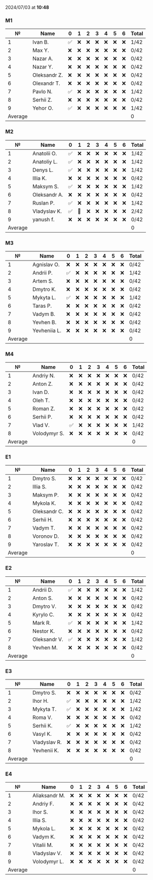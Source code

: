 2024/07/03 at **10:48**
### M1
|№|Name|0|1|2|3|4|5|6|Total|
|-----|-----|-----|-----|-----|-----|-----|-----|-----|-----|
|1|Ivan B.|✅|❌|❌|❌|❌|❌|❌|1/42|
|2|Max Y.|❌|❌|❌|❌|❌|❌|❌|0/42|
|3|Nazar A.|❌|❌|❌|❌|❌|❌|❌|0/42|
|4|Nazar Y.|❌|❌|❌|❌|❌|❌|❌|0/42|
|5|Oleksandr Z.|❌|❌|❌|❌|❌|❌|❌|0/42|
|6|Olexandr T.|❌|❌|❌|❌|❌|❌|❌|0/42|
|7|Pavlo N.|✅|❌|❌|❌|❌|❌|❌|1/42|
|8|Serhii Z.|❌|❌|❌|❌|❌|❌|❌|0/42|
|9|Yehor O.|✅|❌|❌|❌|❌|❌|❌|1/42|
|Average|||||||||0|
### M2
|№|Name|0|1|2|3|4|5|6|Total|
|-----|-----|-----|-----|-----|-----|-----|-----|-----|-----|
|1|Anatolii O.|✅|❌|❌|❌|❌|❌|❌|1/42|
|2|Anatoliy L.|✅|❌|❌|❌|❌|❌|❌|1/42|
|3|Denys L.|✅|❌|❌|❌|❌|❌|❌|1/42|
|4|Illia K.|❌|❌|❌|❌|❌|❌|❌|0/42|
|5|Maksym S.|✅|❌|❌|❌|❌|❌|❌|1/42|
|6|Oleksandr A.|❌|❌|❌|❌|❌|❌|❌|0/42|
|7|Ruslan P.|✅|❌|❌|❌|❌|❌|❌|1/42|
|8|Vladyslav K.|✅|🔄|❌|❌|❌|❌|❌|2/42|
|9|yanush f.|❌|❌|❌|❌|❌|❌|❌|0/42|
|Average|||||||||0|
### M3
|№|Name|0|1|2|3|4|5|6|Total|
|-----|-----|-----|-----|-----|-----|-----|-----|-----|-----|
|1|Agnislav O.|❌|❌|❌|❌|❌|❌|❌|0/42|
|2|Andrii P.|✅|❌|❌|❌|❌|❌|❌|1/42|
|3|Artem S.|❌|❌|❌|❌|❌|❌|❌|0/42|
|4|Dmytro K.|❌|❌|❌|❌|❌|❌|❌|0/42|
|5|Mykyta L.|✅|❌|❌|❌|❌|❌|❌|1/42|
|6|Taras P.|❌|❌|❌|❌|❌|❌|❌|0/42|
|7|Vadym B.|❌|❌|❌|❌|❌|❌|❌|0/42|
|8|Yevhen B.|❌|❌|❌|❌|❌|❌|❌|0/42|
|9|Yevheniia L.|❌|❌|❌|❌|❌|❌|❌|0/42|
|Average|||||||||0|
### M4
|№|Name|0|1|2|3|4|5|6|Total|
|-----|-----|-----|-----|-----|-----|-----|-----|-----|-----|
|1|Andriy N.|❌|❌|❌|❌|❌|❌|❌|0/42|
|2|Anton Z.|❌|❌|❌|❌|❌|❌|❌|0/42|
|3|Ivan D.|❌|❌|❌|❌|❌|❌|❌|0/42|
|4|Oleh T.|❌|❌|❌|❌|❌|❌|❌|0/42|
|5|Roman Z.|❌|❌|❌|❌|❌|❌|❌|0/42|
|6|Serhii P.|❌|❌|❌|❌|❌|❌|❌|0/42|
|7|Vlad V.|✅|❌|❌|❌|❌|❌|❌|1/42|
|8|Volodymyr S.|❌|❌|❌|❌|❌|❌|❌|0/42|
|Average|||||||||0|
### E1
|№|Name|0|1|2|3|4|5|6|Total|
|-----|-----|-----|-----|-----|-----|-----|-----|-----|-----|
|1|Dmytro S.|❌|❌|❌|❌|❌|❌|❌|0/42|
|2|Illia S.|❌|❌|❌|❌|❌|❌|❌|0/42|
|3|Maksym P.|❌|❌|❌|❌|❌|❌|❌|0/42|
|4|Mykola K.|❌|❌|❌|❌|❌|❌|❌|0/42|
|5|Oleksandr C.|❌|❌|❌|❌|❌|❌|❌|0/42|
|6|Serhii H.|❌|❌|❌|❌|❌|❌|❌|0/42|
|7|Vadym T.|❌|❌|❌|❌|❌|❌|❌|0/42|
|8|Voronov D.|❌|❌|❌|❌|❌|❌|❌|0/42|
|9|Yaroslav T.|❌|❌|❌|❌|❌|❌|❌|0/42|
|Average|||||||||0|
### E2
|№|Name|0|1|2|3|4|5|6|Total|
|-----|-----|-----|-----|-----|-----|-----|-----|-----|-----|
|1|Andrii D.|✅|❌|❌|❌|❌|❌|❌|1/42|
|2|Anton S.|❌|❌|❌|❌|❌|❌|❌|0/42|
|3|Dmytro V.|❌|❌|❌|❌|❌|❌|❌|0/42|
|4|Kyrylo C.|❌|❌|❌|❌|❌|❌|❌|0/42|
|5|Mark R.|✅|❌|❌|❌|❌|❌|❌|1/42|
|6|Nestor K.|❌|❌|❌|❌|❌|❌|❌|0/42|
|7|Oleksandr V.|✅|❌|❌|❌|❌|❌|❌|1/42|
|8|Yevhen M.|❌|❌|❌|❌|❌|❌|❌|0/42|
|Average|||||||||0|
### E3
|№|Name|0|1|2|3|4|5|6|Total|
|-----|-----|-----|-----|-----|-----|-----|-----|-----|-----|
|1|Dmytro S.|❌|❌|❌|❌|❌|❌|❌|0/42|
|2|Ihor H.|✅|❌|❌|❌|❌|❌|❌|1/42|
|3|Mykyta T.|✅|❌|❌|❌|❌|❌|❌|1/42|
|4|Roma V.|❌|❌|❌|❌|❌|❌|❌|0/42|
|5|Serhii K.|✅|❌|❌|❌|❌|❌|❌|1/42|
|6|Vasyl K.|❌|❌|❌|❌|❌|❌|❌|0/42|
|7|Vladyslav R.|❌|❌|❌|❌|❌|❌|❌|0/42|
|8|Yevhenii K.|❌|❌|❌|❌|❌|❌|❌|0/42|
|Average|||||||||0|
### E4
|№|Name|0|1|2|3|4|5|6|Total|
|-----|-----|-----|-----|-----|-----|-----|-----|-----|-----|
|1|Aliaksandr M.|❌|❌|❌|❌|❌|❌|❌|0/42|
|2|Andriy F.|❌|❌|❌|❌|❌|❌|❌|0/42|
|3|Ihor S.|❌|❌|❌|❌|❌|❌|❌|0/42|
|4|Illia S.|❌|❌|❌|❌|❌|❌|❌|0/42|
|5|Mykola L.|❌|❌|❌|❌|❌|❌|❌|0/42|
|6|Vadym K.|❌|❌|❌|❌|❌|❌|❌|0/42|
|7|Vitalii M.|❌|❌|❌|❌|❌|❌|❌|0/42|
|8|Vladyslav V.|❌|❌|❌|❌|❌|❌|❌|0/42|
|9|Volodymyr L.|❌|❌|❌|❌|❌|❌|❌|0/42|
|Average|||||||||0|
